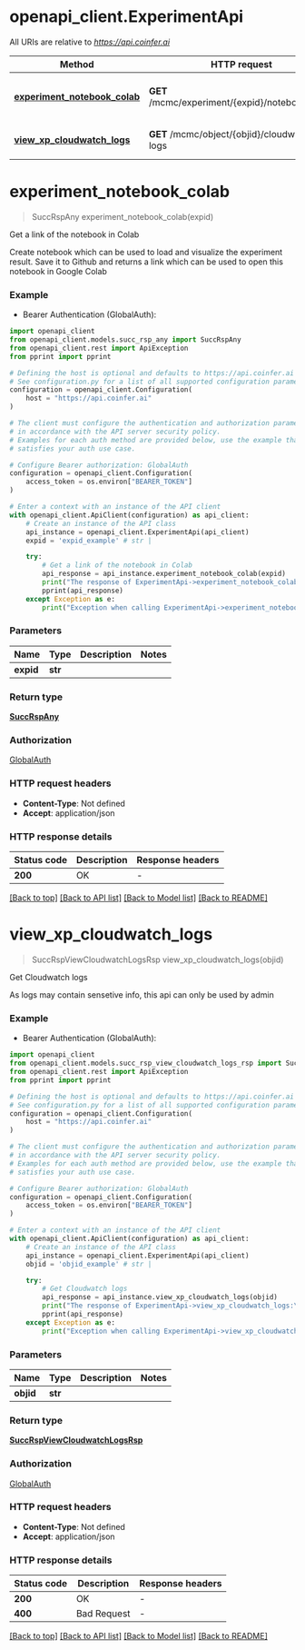 # openapi_client.ExperimentApi

All URIs are relative to *https://api.coinfer.ai*

Method | HTTP request | Description
------------- | ------------- | -------------
[**experiment_notebook_colab**](ExperimentApi.md#experiment_notebook_colab) | **GET** /mcmc/experiment/{expid}/notebook/colab | Get a link of the notebook in Colab
[**view_xp_cloudwatch_logs**](ExperimentApi.md#view_xp_cloudwatch_logs) | **GET** /mcmc/object/{objid}/cloudwatch-logs | Get Cloudwatch logs


# **experiment_notebook_colab**
> SuccRspAny experiment_notebook_colab(expid)

Get a link of the notebook in Colab

Create notebook which can be used to load and visualize the experiment result. Save it to Github and returns a link which can be used to open this notebook in Google Colab

### Example

* Bearer Authentication (GlobalAuth):

```python
import openapi_client
from openapi_client.models.succ_rsp_any import SuccRspAny
from openapi_client.rest import ApiException
from pprint import pprint

# Defining the host is optional and defaults to https://api.coinfer.ai
# See configuration.py for a list of all supported configuration parameters.
configuration = openapi_client.Configuration(
    host = "https://api.coinfer.ai"
)

# The client must configure the authentication and authorization parameters
# in accordance with the API server security policy.
# Examples for each auth method are provided below, use the example that
# satisfies your auth use case.

# Configure Bearer authorization: GlobalAuth
configuration = openapi_client.Configuration(
    access_token = os.environ["BEARER_TOKEN"]
)

# Enter a context with an instance of the API client
with openapi_client.ApiClient(configuration) as api_client:
    # Create an instance of the API class
    api_instance = openapi_client.ExperimentApi(api_client)
    expid = 'expid_example' # str | 

    try:
        # Get a link of the notebook in Colab
        api_response = api_instance.experiment_notebook_colab(expid)
        print("The response of ExperimentApi->experiment_notebook_colab:\n")
        pprint(api_response)
    except Exception as e:
        print("Exception when calling ExperimentApi->experiment_notebook_colab: %s\n" % e)
```



### Parameters


Name | Type | Description  | Notes
------------- | ------------- | ------------- | -------------
 **expid** | **str**|  | 

### Return type

[**SuccRspAny**](SuccRspAny.md)

### Authorization

[GlobalAuth](../README.md#GlobalAuth)

### HTTP request headers

 - **Content-Type**: Not defined
 - **Accept**: application/json

### HTTP response details

| Status code | Description | Response headers |
|-------------|-------------|------------------|
**200** | OK |  -  |

[[Back to top]](#) [[Back to API list]](../README.md#documentation-for-api-endpoints) [[Back to Model list]](../README.md#documentation-for-models) [[Back to README]](../README.md)

# **view_xp_cloudwatch_logs**
> SuccRspViewCloudwatchLogsRsp view_xp_cloudwatch_logs(objid)

Get Cloudwatch logs

As logs may contain sensetive info, this api can only be used by admin

### Example

* Bearer Authentication (GlobalAuth):

```python
import openapi_client
from openapi_client.models.succ_rsp_view_cloudwatch_logs_rsp import SuccRspViewCloudwatchLogsRsp
from openapi_client.rest import ApiException
from pprint import pprint

# Defining the host is optional and defaults to https://api.coinfer.ai
# See configuration.py for a list of all supported configuration parameters.
configuration = openapi_client.Configuration(
    host = "https://api.coinfer.ai"
)

# The client must configure the authentication and authorization parameters
# in accordance with the API server security policy.
# Examples for each auth method are provided below, use the example that
# satisfies your auth use case.

# Configure Bearer authorization: GlobalAuth
configuration = openapi_client.Configuration(
    access_token = os.environ["BEARER_TOKEN"]
)

# Enter a context with an instance of the API client
with openapi_client.ApiClient(configuration) as api_client:
    # Create an instance of the API class
    api_instance = openapi_client.ExperimentApi(api_client)
    objid = 'objid_example' # str | 

    try:
        # Get Cloudwatch logs
        api_response = api_instance.view_xp_cloudwatch_logs(objid)
        print("The response of ExperimentApi->view_xp_cloudwatch_logs:\n")
        pprint(api_response)
    except Exception as e:
        print("Exception when calling ExperimentApi->view_xp_cloudwatch_logs: %s\n" % e)
```



### Parameters


Name | Type | Description  | Notes
------------- | ------------- | ------------- | -------------
 **objid** | **str**|  | 

### Return type

[**SuccRspViewCloudwatchLogsRsp**](SuccRspViewCloudwatchLogsRsp.md)

### Authorization

[GlobalAuth](../README.md#GlobalAuth)

### HTTP request headers

 - **Content-Type**: Not defined
 - **Accept**: application/json

### HTTP response details

| Status code | Description | Response headers |
|-------------|-------------|------------------|
**200** | OK |  -  |
**400** | Bad Request |  -  |

[[Back to top]](#) [[Back to API list]](../README.md#documentation-for-api-endpoints) [[Back to Model list]](../README.md#documentation-for-models) [[Back to README]](../README.md)

